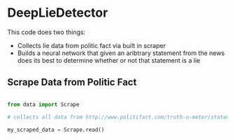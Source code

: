 # DeepLieDetector
This code does two things:

* Collects lie data from politic fact via built in scraper 
* Builds a neural network that given an aribtrary statement from the news does its best to determine whether or not that statement is a lie

## Scrape Data from Politic Fact

```python

from data import Scrape

# collects all data from http://www.politifact.com/truth-o-meter/statements

my_scraped_data = Scrape.read()

```


